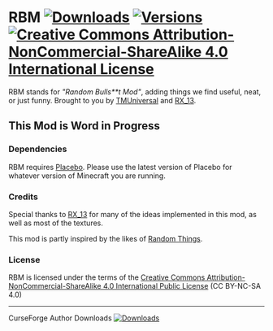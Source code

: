 # RBM [![Downloads](http://cf.way2muchnoise.eu/rbm.svg)](https://www.curseforge.com/minecraft/mc-mods/rbm) [![Versions](http://cf.way2muchnoise.eu/versions/rbm.svg)](https://www.curseforge.com/minecraft/mc-mods/rbm) [![Creative Commons Attribution-NonCommercial-ShareAlike 4.0 International License](https://i.creativecommons.org/l/by-nc-sa/4.0/80x15.png)](http://creativecommons.org/licenses/by-nc-sa/4.0/)

RBM stands for _"Random Bulls**t Mod"_, adding things we find useful, neat, or just funny. Brought to you
by [TMUniversal][TM] and [RX_13][RX].

## This Mod is Word in Progress

### Dependencies

RBM requires [Placebo](https://www.curseforge.com/minecraft/mc-mods/placebo "Placebo on CurseForge"). Please use the
latest version of Placebo for whatever version of Minecraft you are running.

### Credits

Special thanks to [RX_13][RX] for many of the ideas implemented in this mod, as well as most of the textures.

This mod is partly inspired by the likes
of [Random Things](https://www.curseforge.com/minecraft/mc-mods/random-things "Random Things on CurseForge").

### License

RBM is licensed under the terms of the [Creative Commons Attribution-NonCommercial-ShareAlike 4.0 International Public License][CC-BY-NC-SA] (CC BY-NC-SA 4.0)

---

CurseForge Author
Downloads [![Downloads](http://cf.way2muchnoise.eu/author/TMUniversal.svg)](https://www.curseforge.com/members/tmuniversal)


[TM]: https://github.com/sponsors/TMUniversal "TMUniversal on GitHub"
[RX]: https://github.com/RX137 "RX_13 on GitHub"
[CC-BY-NC-SA]: http://creativecommons.org/licenses/by-nc-sa/4.0/ "Creative Commons Attribution-NonCommercial-ShareAlike 4.0 International Public License"

